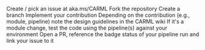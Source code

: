 Create / pick an issue at aka.ms/CARML
Fork the repository
Create a branch
Implement your contribution
Depending on the contribution (e.g., module, pipeline) note the design guidelines in the CARML wiki
If it's a module change, test the code using the pipeline(s) against your environment
Open a PR, reference the badge status of your pipeline run and link your issue to it
